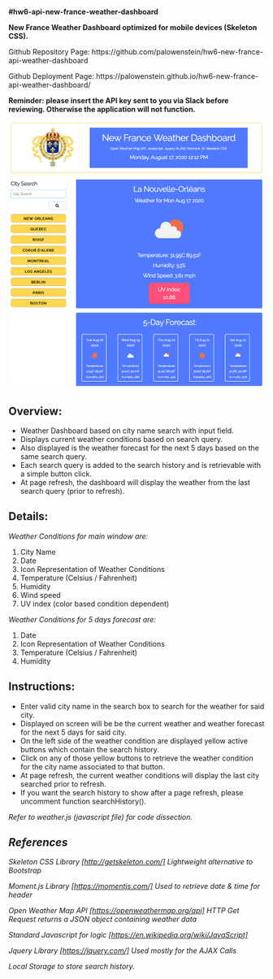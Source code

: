 <strong>#hw6-api-new-france-weather-dashboard</strong>

<p><strong>New France Weather Dashboard optimized for mobile devices (Skeleton CSS).</strong></p>

<p>Github Repository Page: https://github.com/palowenstein/hw6-new-france-api-weather-dashboard</p>

<p>Github Deployment Page: https://palowenstein.github.io/hw6-new-france-api-weather-dashboard/</p>

<p><strong>Reminder: please insert the API key sent to you via Slack before reviewing. Otherwise the application will not function.</strong></p>

![New France Weather Dashboard (Screenshot)](./assets/img/ucla-hw6-new-france-weather-dashboard.jpg?raw=true "New France Weather Dashboard (Screenshot)")


## Overview:

<ul>
<li>Weather Dashboard based on city name search with input field.</li>
<li>Displays current weather conditions based on search query.</li>
<li>Also displayed is the weather forecast for the next 5 days based on the same search query.</li>
<li>Each search query is added to the search history and is retrievable with a simple button click.</li>
<li>At page refresh, the dashboard will display the weather from the last search query (prior to refresh).</li>
</ul>

## Details:

<i>Weather Conditions for main window are:</i><br />
<ol>
<li>City Name</li>
<li>Date</li>
<li>Icon Representation of Weather Conditions</li>
<li>Temperature (Celsius / Fahrenheit)</li>
<li>Humidity</li>
<li>Wind speed</li>
<li>UV index (color based condition dependent)</li>
</ol>

<i>Weather Conditions for 5 days forecast are:</i><br />
<ol>
<li>Date</li>
<li>Icon Representation of Weather Conditions</li>
<li>Temperature (Celsius / Fahrenheit)</li>
<li>Humidity</li>
</ol>


## Instructions:
<ul>
<li>Enter valid city name in the search box to search for the weather for said city.</li>
<li>Displayed on screen will be be the current weather and weather forecast for the next 5 days for said city.</li>
<li>On the left side of the weather condition are displayed yellow active buttons which contain the search history.</li>
<li>Click on any of those yellow buttons to retrieve the weather condition for the city name associated to that button.</li>
<li>At page refresh, the current weather conditions will display the last city searched prior to refresh.</li>
<li>If you want the search history to show after a page refresh, please uncomment function searchHistory().</li>
</ul>

<p><i>Refer to weather.js (javascript file) for code dissection.<i></p>

## References

Skeleton CSS Library [http://getskeleton.com/] *Lightweight alternative to Bootstrap*

Moment.js Library [https://momentjs.com/] *Used to retrieve date & time for header*

Open Weather Map API [https://openweathermap.org/api] *HTTP Get Request returns a JSON object containing weather data*

Standard Javascript for logic [https://en.wikipedia.org/wiki/JavaScript]

Jquery Library [https://jquery.com/] *Used mostly for the AJAX Calls*

Local Storage to store search history.